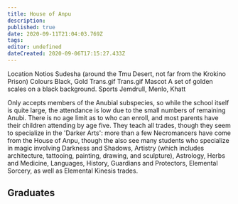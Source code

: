 ```yaml
---
title: House of Anpu
description: 
published: true
date: 2020-09-11T21:04:03.769Z
tags: 
editor: undefined
dateCreated: 2020-09-06T17:15:27.433Z
---
```


Location 	Notios Sudesha (around the Tmu Desert, not far from the Krokino Prison)
Colours 	Black, Gold Trans.gif Trans.gif
Mascot 	A set of golden scales on a black background.
Sports 	Jemdrull, Menlo, Khatt

Only accepts members of the Anubial subspecies, so while the school itself is quite large, the attendance is low due to the small numbers of remaining Anubi. There is no age limit as to who can enroll, and most parents have their children attending by age five. They teach all trades, though they seem to specialize in the 'Darker Arts': more than a few Necromancers have come from the House of Anpu, though the also see many students who specialize in magic involving Darkness and Shadows, Artistry (which includes architecture, tattooing, painting, drawing, and sculpture), Astrology, Herbs and Medicine, Languages, History, Guardians and Protectors, Elemental Sorcery, as well as Elemental Kinesis trades.

## Graduates
